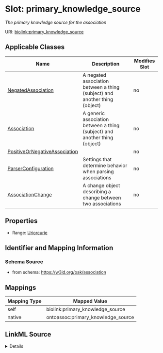 

# Slot: primary_knowledge_source


_The primary knowledge source for the association_





URI: [biolink:primary_knowledge_source](https://w3id.org/biolink/vocab/primary_knowledge_source)



<!-- no inheritance hierarchy -->





## Applicable Classes

| Name | Description | Modifies Slot |
| --- | --- | --- |
| [NegatedAssociation](NegatedAssociation.md) | A negated association between a thing (subject) and another thing (object) |  no  |
| [Association](Association.md) | A generic association between a thing (subject) and another thing (object) |  no  |
| [PositiveOrNegativeAssociation](PositiveOrNegativeAssociation.md) |  |  no  |
| [ParserConfiguration](ParserConfiguration.md) | Settings that determine behavior when parsing associations |  no  |
| [AssociationChange](AssociationChange.md) | A change object describing a change between two associations |  no  |







## Properties

* Range: [Uriorcurie](Uriorcurie.md)





## Identifier and Mapping Information







### Schema Source


* from schema: https://w3id.org/oak/association




## Mappings

| Mapping Type | Mapped Value |
| ---  | ---  |
| self | biolink:primary_knowledge_source |
| native | ontoassoc:primary_knowledge_source |




## LinkML Source

<details>
```yaml
name: primary_knowledge_source
description: The primary knowledge source for the association
from_schema: https://w3id.org/oak/association
rank: 1000
slot_uri: biolink:primary_knowledge_source
alias: primary_knowledge_source
domain_of:
- PositiveOrNegativeAssociation
- ParserConfiguration
- AssociationChange
range: uriorcurie

```
</details>